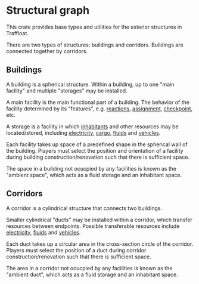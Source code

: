 # Structural graph

This crate provides base types and utilities
for the exterior structures in Traffloat.

There are two types of structures: buildings and corridors.
Buildings are connected together by corridors.

## Buildings

A building is a spherical structure.
Within a building, up to one "main facility" and multiple "storages" may be installed.

A main facility is the main functional part of a building.
The behavior of the facility determined by its "features",
e.g. [reactions](../reaction/README.md), [assignment](../assign/README.md),
[checkpoint](../security/README.md), etc.

A storage is a facility in which
[inhabitants](../inhab/REAMDE.md) and other resources may be located/stored,
including [electricity](../elec/README.md), [cargo](../cargo/README.md),
[fluids](../fluid/README.md) and [vehicles](../vehicle/README.md).

Each facility takes up space of a predefined shape
in the spherical wall of the building.
Players must select the position and orientation of a facility
during building construction/renovation
such that there is sufficient space.

The space in a building not ocucpied by any facilities
is known as the "ambient space",
which acts as a fluid storage and an inhabitant space.

## Corridors

A corridor is a cylindrical structure that connects two buildings.

Smaller cylindrical "ducts" may be installed within a corridor,
which transfer resources between endpoints.
Possible transferable resources include
[electricity](../elec/README.md), [fluids](../fluid/README.md)
and [vehicles](../vehicle/README.md).

Each duct takes up a circular area in the cross-section circle of the corridor.
Players must select the position of a duct
during corridor construction/renovation
such that there is sufficient space.

The area in a corridor not ocucpied by any facilities
is known as the "ambient duct",
which acts as a fluid storage and an inhabitant space.
